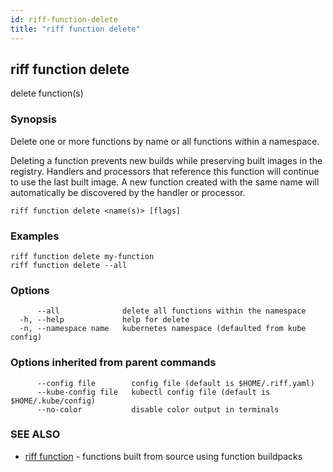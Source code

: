 ```yaml
---
id: riff-function-delete
title: "riff function delete"
---
```

## riff function delete

delete function(s)

### Synopsis

Delete one or more functions by name or all functions within a namespace.

Deleting a function prevents new builds while preserving built images in the
registry. Handlers and processors that reference this function will continue to
use the last built image. A new function created with the same name will
automatically be discovered by the handler or processor.

```
riff function delete <name(s)> [flags]
```

### Examples

```
riff function delete my-function
riff function delete --all 
```

### Options

```
      --all              delete all functions within the namespace
  -h, --help             help for delete
  -n, --namespace name   kubernetes namespace (defaulted from kube config)
```

### Options inherited from parent commands

```
      --config file        config file (default is $HOME/.riff.yaml)
      --kube-config file   kubectl config file (default is $HOME/.kube/config)
      --no-color           disable color output in terminals
```

### SEE ALSO

* [riff function](riff_function.md)	 - functions built from source using function buildpacks

